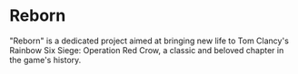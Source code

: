 # Reborn
"Reborn" is a dedicated project aimed at bringing new life to Tom Clancy's Rainbow Six Siege: Operation Red Crow, a classic and beloved chapter in the game's history.
